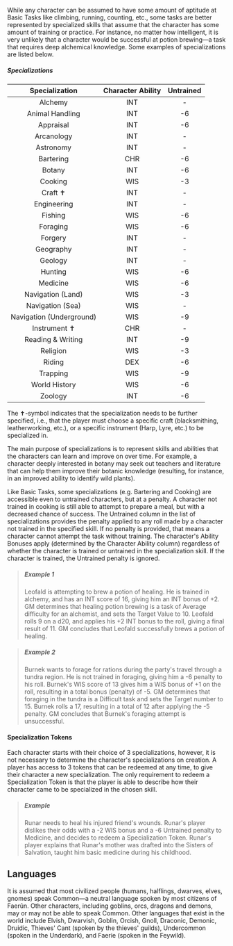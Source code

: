 While any character can be assumed to have some amount of aptitude at Basic Tasks like climbing, running, counting, etc., some tasks are better represented by specialized skills that assume that the character has some amount of training or practice. For instance, no matter how intelligent, it is very unlikely that a character would be successful at potion brewing—a task that requires deep alchemical knowledge. Some examples of specializations are listed below.

##### Specializations
| Specialization | Character Ability | Untrained |
|:--------------:|:-----------------:|:---------:|
| Alchemy | INT | - |
| Animal Handling | INT | -6 |
| Appraisal | INT | -6 |
| Arcanology | INT | - |
| Astronomy | INT | - |
| Bartering | CHR | -6 |
| Botany | INT | -6 |
| Cooking | WIS | -3 |
| Craft ✝ | INT | - |
| Engineering | INT | - |
| Fishing | WIS | -6 |
| Foraging | WIS | -6 |
| Forgery | INT | - |
| Geography | INT | - |
| Geology | INT | - |
| Hunting | WIS | -6 |
| Medicine | WIS | -6 |
| Navigation (Land) | WIS | -3 |
| Navigation (Sea) | WIS | - |
| Navigation (Underground) | WIS | -9 |
| Instrument ✝ | CHR | - |
| Reading & Writing | INT | -9 |
| Religion | WIS | -3 |
| Riding | DEX | -6 |
| Trapping | WIS | -9 |
| World History | WIS | -6 |
| Zoology | INT | -6 |

The ✝-symbol indicates that the specialization needs to be further specified, i.e., that the player must choose a specific craft (blacksmithing, leatherworking, etc.), or a specific instrument (Harp, Lyre, etc.) to be specialized in.

The main purpose of specializations is to represent skills and abilities that the characters can learn and improve on over time. For example, a character deeply interested in botany may seek out teachers and literature that can help them improve their botanic knowledge (resulting, for instance, in an improved ability to identify wild plants).

Like Basic Tasks, some specializations (e.g. Bartering and Cooking) are accessible even to untrained characters, but at a penalty. A character not trained in cooking is still able to attempt to prepare a meal, but with a decreased chance of success. The Untrained column in the list of specializations provides the penalty applied to any roll made by a character not trained in the specified skill. If no penalty is provided, that means a character cannot attempt the task without training. The character's Ability Bonuses apply (determined by the Character Ability column) regardless of whether the character is trained or untrained in the specialization skill. If the character is trained, the Untrained penalty is ignored.

> ##### Example 1
> Leofald is attempting to brew a potion of healing. He is trained in alchemy, and has an INT score of 16, giving him an INT bonus of +2. GM determines that healing potion brewing is a task of Average difficulty for an alchemist, and sets the Target Value to 10. Leofald rolls 9 on a d20, and applies his +2 INT bonus to the roll, giving a final result of 11. GM concludes that Leofald successfully brews a potion of healing.

>  ##### Example 2
> Burnek wants to forage for rations during the party's travel through a tundra region. He is not trained in foraging, giving him a -6 penalty to his roll. Burnek's WIS score of 13 gives him a WIS bonus of +1 on the roll, resulting in a total bonus (penalty) of -5. GM determines that foraging in the tundra is a Difficult task and sets the Target number to 15. Burnek rolls a 17, resulting in a total of 12 after applying the -5 penalty. GM concludes that Burnek's foraging attempt is unsuccessful.

#### Specialization Tokens
Each character starts with their choice of 3 specializations, however, it is not necessary to determine the character's specializations on creation. A player has access to 3 tokens that can be redeemed at any time, to give their character a new specialization. The only requirement to redeem a Specialization Token is that the player is able to describe how their character came to be specialized in the chosen skill.

> ##### Example
> Runar needs to heal his injured friend's wounds. Runar's player dislikes their odds with a -2 WIS bonus and a -6 Untrained penalty to Medicine, and decides to redeem a Specialization Token. Runar's player explains that Runar's mother was drafted into the Sisters of Salvation, taught him basic medicine during his childhood.

## Languages

It is assumed that most civilized people (humans, halflings, dwarves, elves, gnomes) speak Common—a neutral language spoken by most citizens of Faerûn. Other characters, including goblins, orcs, dragons and demons, may or may not be able to speak Common. Other languages that exist in the world include Elvish, Dwarvish, Goblin, Orcish, Gnoll, Draconic, Demonic, Druidic, Thieves' Cant (spoken by the thieves' guilds), Undercommon (spoken in the Underdark), and Faerie (spoken in the Feywild).